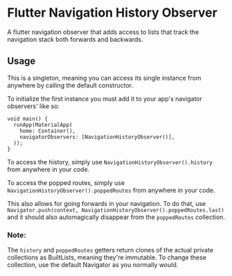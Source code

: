 # Flutter Navigation History Observer

A flutter navigation observer that adds access to lists that track the navigation stack both forwards and backwards.

## Usage

This is a singleton, meaning you can access its single instance from anywhere by calling the default constructor.

To initialize the first instance you must add it to your app's navigator observers' like so:

```
void main() {
  runApp(MaterialApp(
    home: Container(),
    navigatorObservers: [NavigationHistoryObserver()],
  ));
}
```

To access the history, simply use `NavigationHistoryObserver().history` from anywhere in your code.

To access the popped routes, simply use `NavigationHistoryObserver().poppedRoutes` from anywhere in your code.

This also allows for going forwards in your navigation. To do that, use `Navigator.push(context, NavigationHistoryObserver().poppedRoutes.last)` and it should also automagically disappear from the `poppedRoutes` collection.

### Note:

The `history` and `poppedRoutes` getters return clones of the actual private collections as BuiltLists, meaning they're immutable.
To change these collection, use the default Navigator as you normally would.
